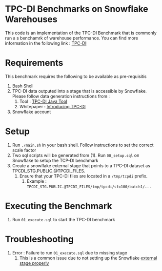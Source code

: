 # TPC-DI Benchmarks on Snowflake Warehouses
This code is an implementation of the TPC-DI Benchmark that is commonly run a s benchamrk of warehouse performance. You can find more information in the following link : [TPC-DI](https://www.tpc.org/tpc_documents_current_versions/pdf/tpc-di_v1.1.0.pdf)

# Requirements
This benchmark requires the following to be available as pre-requisitis
1. Bash Shell
2. TPC-DI data outputed into a stage that is accessible by Snowflake. Please follow data generation instructions from :
   1. Tool : [TPC-DI Java Tool](https://www.tpc.org/tpc_documents_current_versions/download_programs/tools-download-request5.asp?bm_type=TPC-DI&bm_vers=1.1.0&mode=CURRENT-ONLY)
   2. Whitepaper : [Introducing TPC-DI](http://www.vldb.org/pvldb/vol7/p1367-poess.pdf)
3. Snowflake account

# Setup
1. Run `./main.sh` in your bash shell. Follow instructions to set the correct scale factor
2. Two sql scripts will be generated from (1). Run `00_setup.sql` on Snowflake to setup the TCP-DI benchmark
3. Create a snowflake external stage that points to a TPC-DI dataset as TPCDI_STG.PUBLIC.@TPCDI_FILES.
   1. Ensure that your TPC-DI files are located in a `/tmp/tcpdi` prefix.
      1. Example : `TPCDI_STG.PUBLIC.@TPCDI_FILES/tmp/tpcdi/sf=100/batch1/...`

# Executing the Benchmark
1. Run `01_execute.sql` to start the TPC-DI benchmark

# Troubleshooting
1. Error : Failure to run `01_execute.sql` due to missing stage
   1. This is a common issue due to not setting up the Snowflake [external stage properly](#setup)
